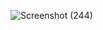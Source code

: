 ![Screenshot (244)](https://github.com/AnandPoliah/727722EUCD005---CC1-Q-6-Anand-P/assets/151495963/6803ae79-9059-4e8d-b264-69f3d6f6578b)
